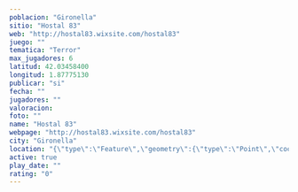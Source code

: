 ```yaml
---
poblacion: "Gironella"
sitio: "Hostal 83"
web: "http://hostal83.wixsite.com/hostal83"
juego: ""
tematica: "Terror"
max_jugadores: 6
latitud: 42.03458400
longitud: 1.87775130
publicar: "si"
fecha: ""
jugadores: ""
valoracion: 
foto: ""
name: "Hostal 83"
webpage: "http://hostal83.wixsite.com/hostal83"
city: "Gironella"
location: "{\"type\":\"Feature\",\"geometry\":{\"type\":\"Point\",\"coordinates\":[42.034584,1.8777513]}}"
active: true
play_date: ""
rating: "0"
---
```

